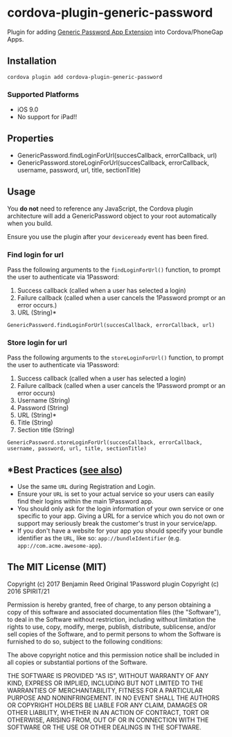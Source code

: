 # cordova-plugin-generic-password

Plugin for adding [Generic Password App Extension](https://github.com/joelastpass/generic-password-app-extension) into Cordova/PhoneGap Apps.


## Installation

```
cordova plugin add cordova-plugin-generic-password
```

### Supported Platforms

- iOS 9.0
- No support for iPad!!

## Properties

- GenericPassword.findLoginForUrl(succesCallback, errorCallback, url)
- GenericPassword.storeLoginForUrl(succesCallback, errorCallback, username, password, url, title, sectionTitle)

## Usage

You **do not** need to reference any JavaScript, the Cordova plugin architecture will add a GenericPassword object to your root automatically when you build.

Ensure you use the plugin after your `deviceready` event has been fired.

### Find login for url

Pass the following arguments to the `findLoginForUrl()` function, to prompt the user to authenticate via 1Password:

1. Success callback (called when a user has selected a login)
2. Failure callback (called when a user cancels the 1Password prompt or an error occurs.)
5. URL (String)*

```
GenericPassword.findLoginForUrl(succesCallback, errorCallback, url)
```

### Store login for url

Pass the following arguments to the `storeLoginForUrl()` function, to prompt the user to authenticate via 1Password:

1. Success callback (called when a user has selected a login)
2. Failure callback (called when a user cancels the 1Password prompt or an error occurs)
3. Username (String) 
4. Password (String)
5. URL (String)*
6. Title (String)
7. Section title (String)


```
GenericPassword.storeLoginForUrl(succesCallback, errorCallback, username, password, url, title, sectionTitle)
```

## *Best Practices ([see also](https://github.com/AgileBits/onepassword-app-extension#best-practices))

* Use the same `URL` during Registration and Login.
* Ensure your `URL` is set to your actual service so your users can easily find their logins within the main 1Password app.
* You should only ask for the login information of your own service or one specific to your app. Giving a URL for a service which you do not own or support may seriously break the customer's trust in your service/app.
* If you don't have a website for your app you should specify your bundle identifier as the `URL`, like so: `app://bundleIdentifier` (e.g. `app://com.acme.awesome-app`).


## The MIT License (MIT)

Copyright (c) 2017 Benjamin Reed
Original 1Password plugin Copyright (c) 2016 SPIRIT/21

Permission is hereby granted, free of charge, to any person obtaining a copy
of this software and associated documentation files (the "Software"), to deal
in the Software without restriction, including without limitation the rights
to use, copy, modify, merge, publish, distribute, sublicense, and/or sell
copies of the Software, and to permit persons to whom the Software is
furnished to do so, subject to the following conditions:

The above copyright notice and this permission notice shall be included in all
copies or substantial portions of the Software.

THE SOFTWARE IS PROVIDED "AS IS", WITHOUT WARRANTY OF ANY KIND, EXPRESS OR
IMPLIED, INCLUDING BUT NOT LIMITED TO THE WARRANTIES OF MERCHANTABILITY,
FITNESS FOR A PARTICULAR PURPOSE AND NONINFRINGEMENT. IN NO EVENT SHALL THE
AUTHORS OR COPYRIGHT HOLDERS BE LIABLE FOR ANY CLAIM, DAMAGES OR OTHER
LIABILITY, WHETHER IN AN ACTION OF CONTRACT, TORT OR OTHERWISE, ARISING FROM,
OUT OF OR IN CONNECTION WITH THE SOFTWARE OR THE USE OR OTHER DEALINGS IN THE
SOFTWARE.
